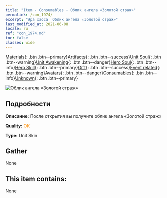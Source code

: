 ```yaml
---
title: "Item - Consumables - Облик ангела «Золотой страж»"
permalink: /con_1974/
excerpt: "Эра хаоса  Облик ангела «Золотой страж»"
last_modified_at: 2021-06-08
locale: ru
ref: "con_1974.md"
toc: false
classes: wide
---
```

 [Materials](/ItemsRU/){: .btn .btn--primary}[Artifacts](/ItemsRU/Artifacts/){: .btn .btn--success}[Unit Soul](/ItemsRU/UnitSoul/){: .btn .btn--warning}[Unit Awakening](/ItemsRU/UnitAwakening/){: .btn .btn--danger}[Hero Soul](/ItemsRU/HeroSoul/){: .btn .btn--info}[Hero Skill](/ItemsRU/HeroSkill/){: .btn .btn--primary}[Gift](/ItemsRU/Gift/){: .btn .btn--success}[Event related](/ItemsRU/Events/){: .btn .btn--warning}[Avatars](/ItemsRU/Avatars/){: .btn .btn--danger}[Consumables](/ItemsRU/Consumables/){: .btn .btn--info}[Unknown](/ItemsRU/Unknown/){: .btn .btn--primary}

 ![Облик ангела «Золотой страж»](/images/u/ti_datianshidiancangkapifu.jpg)

## Подробности
 **Описание:** После открытия вы получите облик ангела «Золотой страж»

 **Quality:** <span style="color: #FF8C00">OK</span>

 **Type:** Unit Skin

## Gather

  None

## This item contains:

  None

